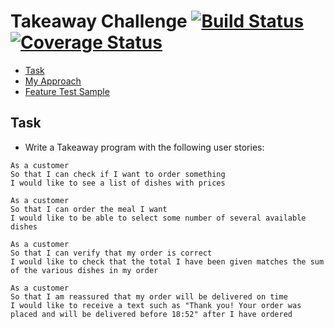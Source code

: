 Takeaway Challenge [![Build Status](https://travis-ci.org/hsheikhm/takeaway-challenge.svg?branch=master)](https://travis-ci.org/hsheikhm/takeaway-challenge) [![Coverage Status](https://coveralls.io/repos/hsheikhm/takeaway-challenge/badge.svg?branch=master&service=github)](https://coveralls.io/github/hsheikhm/takeaway-challenge?branch=master)
==================

* [Task](#task)
* [My Approach](#my-approach)
* [Feature Test Sample](#feature-test-sample)

Task
-----
* Write a Takeaway program with the following user stories:

```
As a customer
So that I can check if I want to order something
I would like to see a list of dishes with prices

As a customer
So that I can order the meal I want
I would like to be able to select some number of several available dishes

As a customer
So that I can verify that my order is correct
I would like to check that the total I have been given matches the sum of the various dishes in my order

As a customer
So that I am reassured that my order will be delivered on time
I would like to receive a text such as "Thank you! Your order was placed and will be delivered before 18:52" after I have ordered
```

